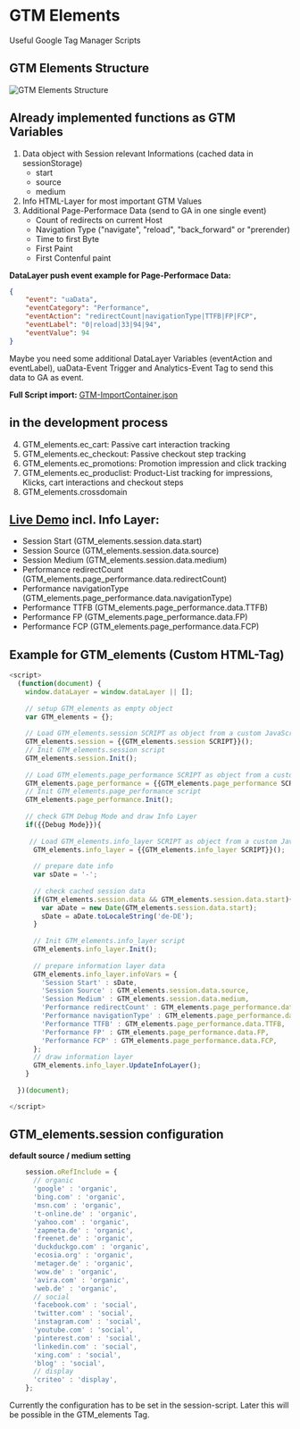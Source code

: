# GTM Elements
Useful Google Tag Manager Scripts

## GTM Elements Structure
![GTM Elements Structure](https://raw.githubusercontent.com/hokata-elements/gtm-elements/master/img/GTM-elements-structure.png)

## Already implemented functions as GTM Variables
1. Data object with Session relevant Informations (cached data in sessionStorage)
   - start
   - source
   - medium
2. Info HTML-Layer for most important GTM Values
3. Additional Page-Performace Data (send to GA in one single event)
   - Count of redirects on current Host
   - Navigation Type ("navigate", "reload", "back_forward" or "prerender)
   - Time to first Byte
   - First Paint
   - First Contenful paint
   
**DataLayer push event example for Page-Performace Data:**
```JSON
{
    "event": "uaData",
    "eventCategory": "Performance",
    "eventAction": "redirectCount|navigationType|TTFB|FP|FCP",
    "eventLabel": "0|reload|33|94|94",
    "eventValue": 94
}
```
Maybe you need some additional DataLayer Variables (eventAction and eventLabel),
uaData-Event Trigger and Analytics-Event Tag to send this data to GA as event.



**Full Script import:** [GTM-ImportContainer.json](https://github.com/hokata-elements/gtm-elements/blob/master/GTM-ImportContainer.json)

## in the development process
4. GTM_elements.ec_cart: Passive cart interaction tracking
5. GTM_elements.ec_checkout: Passive checkout step tracking
6. GTM_elements.ec_promotions: Promotion impression and click tracking
7. GTM_elements.ec_produclist: Product-List tracking for impressions, Klicks, cart interactions and checkout steps
8. GTM_elements.crossdomain

## [Live Demo](https://elements.digital/playground/GTM-Elements/demo/) incl. Info Layer:
- Session Start (GTM_elements.session.data.start)
- Session Source (GTM_elements.session.data.source)
- Session Medium (GTM_elements.session.data.medium)
- Performance redirectCount (GTM_elements.page_performance.data.redirectCount)
- Performance navigationType (GTM_elements.page_performance.data.navigationType)
- Performance TTFB (GTM_elements.page_performance.data.TTFB)
- Performance FP (GTM_elements.page_performance.data.FP)
- Performance FCP (GTM_elements.page_performance.data.FCP)


## Example for GTM_elements (Custom HTML-Tag)
```JavaScript
<script>
  (function(document) {
    window.dataLayer = window.dataLayer || [];
    
    // setup GTM_elements as empty object
    var GTM_elements = {};
    
    // Load GTM_elements.session SCRIPT as object from a custom JavaScript Variable
    GTM_elements.session = {{GTM_elements.session SCRIPT}}();
    // Init GTM_elements.session script
    GTM_elements.session.Init();
    
    // Load GTM_elements.page_performance SCRIPT as object from a custom JavaScript Variable
    GTM_elements.page_performance = {{GTM_elements.page_performance SCRIPT}}();
    // Init GTM_elements.page_performance script
    GTM_elements.page_performance.Init();
    
    // check GTM Debug Mode and draw Info Layer
    if({{Debug Mode}}){
    
     // Load GTM_elements.info_layer SCRIPT as object from a custom JavaScript Variable
      GTM_elements.info_layer = {{GTM_elements.info_layer SCRIPT}}(); 
      
      // prepare date info
      var sDate = '-';
      
      // check cached session data
      if(GTM_elements.session.data && GTM_elements.session.data.start){
        var aDate = new Date(GTM_elements.session.data.start);
        sDate = aDate.toLocaleString('de-DE');
      }
      
      // Init GTM_elements.info_layer script
      GTM_elements.info_layer.Init();
      
      // prepare information layer data
      GTM_elements.info_layer.infoVars = {
        'Session Start' : sDate,
        'Session Source' : GTM_elements.session.data.source,
        'Session Medium' : GTM_elements.session.data.medium,
        'Performance redirectCount' : GTM_elements.page_performance.data.redirectCount,
        'Performance navigationType' : GTM_elements.page_performance.data.navigationType,
        'Performance TTFB' : GTM_elements.page_performance.data.TTFB,
        'Performance FP' : GTM_elements.page_performance.data.FP,
        'Performance FCP' : GTM_elements.page_performance.data.FCP,
      };
      // draw information layer
      GTM_elements.info_layer.UpdateInfoLayer();
    }
    
  })(document);

</script>
```

## GTM_elements.session configuration

**default source / medium setting**
```JavaScript
    session.oRefInclude = {
      // organic
      'google' : 'organic',
      'bing.com' : 'organic',
      'msn.com' : 'organic',
      't-online.de' : 'organic',
      'yahoo.com' : 'organic',
      'zapmeta.de' : 'organic',
      'freenet.de' : 'organic',
      'duckduckgo.com' : 'organic',
      'ecosia.org' : 'organic',
      'metager.de' : 'organic',
      'wow.de' : 'organic',
      'avira.com' : 'organic',
      'web.de' : 'organic',
      // social
      'facebook.com' : 'social',
      'twitter.com' : 'social',
      'instagram.com' : 'social',
      'youtube.com' : 'social',
      'pinterest.com' : 'social',
      'linkedin.com' : 'social',
      'xing.com' : 'social',
      'blog' : 'social',
      // display
      'criteo' : 'display',
    };
```
Currently the configuration has to be set in the session-script. Later this will be possible in the GTM_elements Tag.
